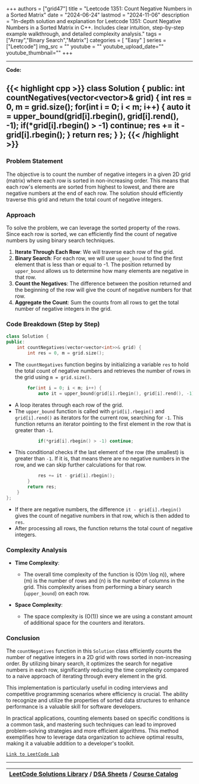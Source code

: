 
+++
authors = ["grid47"]
title = "Leetcode 1351: Count Negative Numbers in a Sorted Matrix"
date = "2024-06-24"
lastmod = "2024-11-06"
description = "In-depth solution and explanation for Leetcode 1351: Count Negative Numbers in a Sorted Matrix in C++. Includes clear intuition, step-by-step example walkthrough, and detailed complexity analysis."
tags = ["Array","Binary Search","Matrix"]
categories = [
    "Easy"
]
series = ["Leetcode"]
img_src = ""
youtube = ""
youtube_upload_date=""
youtube_thumbnail=""
+++



---
**Code:**

{{< highlight cpp >}}
class Solution {
public:
    int countNegatives(vector<vector<int>>& grid) {
        int res = 0, m = grid.size();
        for(int i = 0; i < m; i++) {
            auto it = upper_bound(grid[i].rbegin(), grid[i].rend(), -1);
            if(*grid[i].rbegin() > -1) continue;
            res += it - grid[i].rbegin();
        }
        return res;
    }
};
{{< /highlight >}}
---



### Problem Statement
The objective is to count the number of negative integers in a given 2D grid (matrix) where each row is sorted in non-increasing order. This means that each row's elements are sorted from highest to lowest, and there are negative numbers at the end of each row. The solution should efficiently traverse this grid and return the total count of negative integers.

### Approach
To solve the problem, we can leverage the sorted property of the rows. Since each row is sorted, we can efficiently find the count of negative numbers by using binary search techniques.

1. **Iterate Through Each Row**: We will traverse each row of the grid.
2. **Binary Search**: For each row, we will use `upper_bound` to find the first element that is less than or equal to -1. The position returned by `upper_bound` allows us to determine how many elements are negative in that row.
3. **Count the Negatives**: The difference between the position returned and the beginning of the row will give the count of negative numbers for that row.
4. **Aggregate the Count**: Sum the counts from all rows to get the total number of negative integers in the grid.

### Code Breakdown (Step by Step)

```cpp
class Solution {
public:
    int countNegatives(vector<vector<int>>& grid) {
        int res = 0, m = grid.size();
```
- The `countNegatives` function begins by initializing a variable `res` to hold the total count of negative numbers and retrieves the number of rows in the grid using `m = grid.size()`.

```cpp
        for(int i = 0; i < m; i++) {
            auto it = upper_bound(grid[i].rbegin(), grid[i].rend(), -1);
```
- A loop iterates through each row of the grid.
- The `upper_bound` function is called with `grid[i].rbegin()` and `grid[i].rend()` as iterators for the current row, searching for `-1`. This function returns an iterator pointing to the first element in the row that is greater than `-1`.

```cpp
            if(*grid[i].rbegin() > -1) continue;
```
- This conditional checks if the last element of the row (the smallest) is greater than `-1`. If it is, that means there are no negative numbers in the row, and we can skip further calculations for that row.

```cpp
            res += it - grid[i].rbegin();
        }
        return res;
    }
};
```
- If there are negative numbers, the difference `it - grid[i].rbegin()` gives the count of negative numbers in that row, which is then added to `res`.
- After processing all rows, the function returns the total count of negative integers.

### Complexity Analysis
- **Time Complexity**:
  - The overall time complexity of the function is \(O(m \log n)\), where \(m\) is the number of rows and \(n\) is the number of columns in the grid. This complexity arises from performing a binary search (`upper_bound`) on each row.

- **Space Complexity**:
  - The space complexity is \(O(1)\) since we are using a constant amount of additional space for the counters and iterators.

### Conclusion
The `countNegatives` function in this `Solution` class efficiently counts the number of negative integers in a 2D grid with rows sorted in non-increasing order. By utilizing binary search, it optimizes the search for negative numbers in each row, significantly reducing the time complexity compared to a naive approach of iterating through every element in the grid.

This implementation is particularly useful in coding interviews and competitive programming scenarios where efficiency is crucial. The ability to recognize and utilize the properties of sorted data structures to enhance performance is a valuable skill for software developers. 

In practical applications, counting elements based on specific conditions is a common task, and mastering such techniques can lead to improved problem-solving strategies and more efficient algorithms. This method exemplifies how to leverage data organization to achieve optimal results, making it a valuable addition to a developer's toolkit.


[`Link to LeetCode Lab`](https://leetcode.com/problems/count-negative-numbers-in-a-sorted-matrix/description/)

---

| [LeetCode Solutions Library](https://grid47.xyz/leetcode/) / [DSA Sheets](https://grid47.xyz/sheets/) / [Course Catalog](https://grid47.xyz/courses/) |
| --- |

